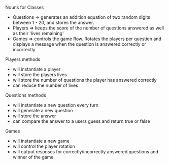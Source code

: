 Nouns for Classes

- Questions => generates an addition equation of two random digits between 1 - 20, and stores the answer.
- Players => keeps the score of the number of questions answered as well as their 'lives remaining' 
- Games => controls the game flow. Rotates the players per question and displays a message when the question is answered correctly or incorrectly

Players methods 
  - will instantiate a player
  - will store the players lives
  - will store the number of questions the player has answered correctly
  - can reduce the number of lives

Questions methods 
  - will instantiate a new question every turn
  - will generate a new question
  - will store the answer
  - can compare the answer to a users guess and return true or false

Games 
  - will instantiate a new game
  - will control the player rotation
  - will output resonses for correctly/incorrectly answered questions and winner of the game